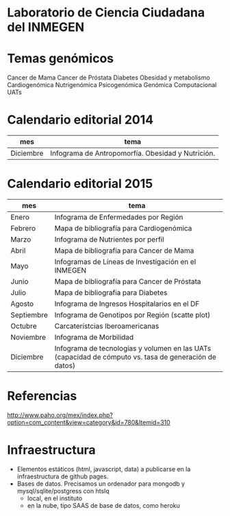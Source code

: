 Laboratorio de Ciencia Ciudadana del INMEGEN
=======

Temas genómicos
===============================
Cancer de Mama
Cancer de Próstata
Diabetes
Obesidad y metabolismo
Cardiogenómica
Nutrigenómica
Psicogenómica
Genómica Computacional
UATs

Calendario editorial 2014
====================
mes       | tema
----------|------
Diciembre | Infograma de Antropomorfía. Obesidad y Nutrición. 

Calendario editorial 2015
====================
mes           | tema
--------------|------------------------------------
Enero         | Infograma de Enfermedades por Región
Febrero       | Mapa de bibliografía para Cardiogenómica
Marzo         | Infograma de Nutrientes por perfil
Abril         | Mapa de bibliografia para Cancer de Mama
Mayo          | Infogramas de Líneas de Investigación en el INMEGEN
Junio         | Mapa de bibliografía para Cancer de Próstata
Julio         | Mapa de bibliografia para Diabetes
Agosto        | Infograma de Ingresos Hospitalarios en el DF
Septiembre    | Infograma de Genotipos por Región (scatte plot)
Octubre       | Carcaterístcias Iberoamericanas
Noviembre     | Infograma de Morbilidad
Diciembre     | Infograma de tecnologías y volumen en las UATs (capacidad de cómputo vs. tasa de generación de datos)

Referencias
===========
http://www.paho.org/mex/index.php?option=com_content&view=category&id=780&Itemid=310

Infraestructura
===============
- Elementos estáticos (html, javascript, data) a publicarse en la infraestructura de github pages.
- Bases de datos. Precisamos un ordenador para mongodb y mysql/sqlite/postgress con htslq
  - local, en el instituto
  - en la nube, tipo SAAS de base de datos, como heroku
